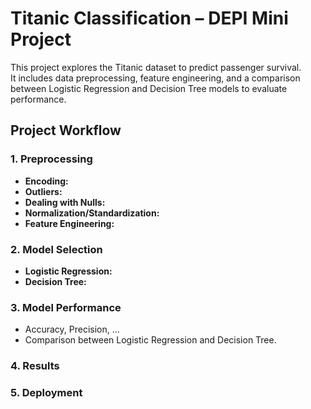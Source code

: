 # Titanic Classification – DEPI Mini Project  

This project explores the Titanic dataset to predict passenger survival.  
It includes data preprocessing, feature engineering, and a comparison between Logistic Regression and Decision Tree models to evaluate performance.  

## Project Workflow  

### 1. Preprocessing  
- **Encoding:** 
- **Outliers:** 
- **Dealing with Nulls:** 
- **Normalization/Standardization:** 
- **Feature Engineering:** 

### 2. Model Selection  
- **Logistic Regression:** 
- **Decision Tree:** 

### 3. Model Performance  
- Accuracy, Precision, ... 
- Comparison between Logistic Regression and Decision Tree.  

### 4. Results  


### 5. Deployment 
